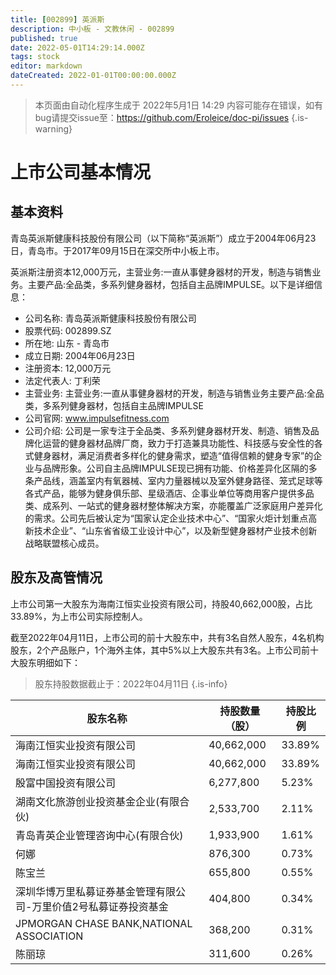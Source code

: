 ```yaml
---
title: [002899] 英派斯
description: 中小板 - 文教休闲 - 002899
published: true
date: 2022-05-01T14:29:14.000Z
tags: stock
editor: markdown
dateCreated: 2022-01-01T00:00:00.000Z
---
```


> 本页面由自动化程序生成于 2022年5月1日 14:29
> 内容可能存在错误，如有bug请提交issue至：https://github.com/Eroleice/doc-pi/issues
{.is-warning}

# 上市公司基本情况

## 基本资料

青岛英派斯健康科技股份有限公司（以下简称“英派斯”）成立于2004年06月23日，青岛市。于2017年09月15日在深交所中小板上市。

英派斯注册资本12,000万元，主营业务:一直从事健身器材的开发，制造与销售业务。主要产品:全品类，多系列健身器材，包括自主品牌IMPULSE。以下是详细信息：

- 公司名称: 青岛英派斯健康科技股份有限公司
- 股票代码: 002899.SZ
- 所在地: 山东 - 青岛市
- 成立日期: 2004年06月23日
- 注册资本: 12,000万元
- 法定代表人: 丁利荣
- 主营业务: 主营业务:一直从事健身器材的开发，制造与销售业务主要产品:全品类，多系列健身器材，包括自主品牌IMPULSE
- 公司官网: www.impulsefitness.com
- 公司介绍: 公司是一家专注于全品类、多系列健身器材开发、制造、销售及品牌化运营的健身器材品牌厂商，致力于打造兼具功能性、科技感与安全性的各式健身器材，满足消费者多样化的健身需求，塑造“值得信赖的健身专家”的企业与品牌形象。公司自主品牌IMPULSE现已拥有功能、价格差异化区隔的多条产品线，涵盖室内有氧器械、室内力量器械以及室外健身路径、笼式足球等各式产品，能够为健身俱乐部、星级酒店、企事业单位等商用客户提供多品类、成系列、一站式的健身器材整体解决方案，亦能覆盖广泛家庭用户差异化的需求。公司先后被认定为“国家认定企业技术中心”、“国家火炬计划重点高新技术企业”、“山东省省级工业设计中心”，以及新型健身器材产业技术创新战略联盟核心成员。


## 股东及高管情况

上市公司第一大股东为海南江恒实业投资有限公司，持股40,662,000股，占比33.89%，为上市公司实际控制人。

截至2022年04月11日，上市公司的前十大股东中，共有3名自然人股东，4名机构股东，2个产品账户，1个海外主体，其中5%以上大股东共有3名。上市公司前十大股东明细如下：

> 股东持股数据截止于：2022年04月11日
{.is-info}

| 股东名称 | 持股数量（股） | 持股比例 |
| --- | --- | --- |
| 海南江恒实业投资有限公司 | 40,662,000 | 33.89% |
| 海南江恒实业投资有限公司 | 40,662,000 | 33.89% |
| 殷富中国投资有限公司 | 6,277,800 | 5.23% |
| 湖南文化旅游创业投资基金企业(有限合伙) | 2,533,700 | 2.11% |
| 青岛青英企业管理咨询中心(有限合伙) | 1,933,900 | 1.61% |
| 何娜 | 876,300 | 0.73% |
| 陈宝兰 | 655,800 | 0.55% |
| 深圳华博万里私募证券基金管理有限公司-万里价值2号私募证券投资基金 | 404,800 | 0.34% |
| JPMORGAN CHASE BANK,NATIONAL ASSOCIATION | 368,200 | 0.31% |
| 陈丽琼 | 311,600 | 0.26% |




